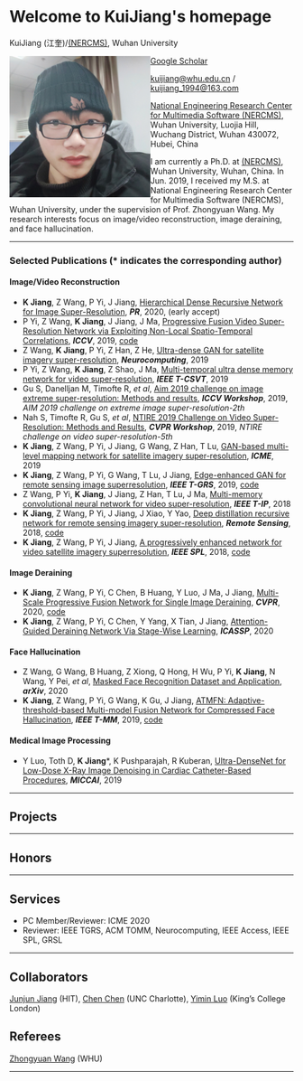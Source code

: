 # Welcome to KuiJiang's homepage

KuiJiang (江奎)/[(NERCMS)](http://en.multimedia.whu.edu.cn/html/Faculties/), Wuhan University

<a href="url"><img src="https://github.com/kuihua/kuijiang.github.io/blob/master/kuijiang1.jpg" align="left" height="250" width="250" ></a>

[Google Scholar](https://scholar.google.com/citations?user=AbOLE9QAAAAJ&hl=zh-CN)

kuijiang@whu.edu.cn / kuijiang_1994@163.com

[National Engineering Research Center for Multimedia Software (NERCMS)](http://en.multimedia.whu.edu.cn/html/Faculties/), Wuhan University, Luojia Hill, Wuchang District, Wuhan 430072, Hubei, China 

I am currently a Ph.D. at [(NERCMS)](http://en.multimedia.whu.edu.cn/html/Faculties/), Wuhan University, Wuhan, China. In Jun. 2019, I received my M.S. at National Engineering Research Center for Multimedia Software (NERCMS), Wuhan University, under the supervision of Prof. Zhongyuan Wang. My research interests focus on image/video reconstruction, image deraining, and face hallucination.
****

### Selected Publications (* indicates the corresponding author)

#### Image/Video Reconstruction
- **K Jiang**, Z Wang, P Yi, J Jiang, [Hierarchical Dense Recursive Network for Image Super-Resolution](https://www.sci-hub.ren/10.1016/j.patcog.2020.107475), _**PR**_, 2020, (early accept)
- P Yi, Z Wang, **K Jiang**, J Jiang, J Ma, [Progressive Fusion Video Super-Resolution Network via Exploiting Non-Local Spatio-Temporal Correlations](https://ieeexplore.ieee.org/document/9009484/), _**ICCV**_, 2019, [code](https://github.com/psychopa4/PFNL)
- Z Wang, **K Jiang**, P Yi, Z Han, Z He, [Ultra-dense GAN for satellite imagery super-resolution](https://www.sciencedirect.com/science/article/abs/pii/S0925231219314602), _**Neurocomputing**_, 2019
- P Yi, Z Wang, **K Jiang**, Z Shao, J Ma, [Multi-temporal ultra dense memory network for video super-resolution](https://ieeexplore.ieee.org/abstract/document/8752034/), _**IEEE T-CSVT**_, 2019
- Gu S, Danelljan M, Timofte R, _et al_, [Aim 2019 challenge on image extreme super-resolution: Methods and results](https://ieeexplore.ieee.org/abstract/document/9022627), _**ICCV Workshop**_, 2019, _AIM 2019 challenge on extreme image super-resolution-2th_
- Nah S, Timofte R, Gu S, _et al_, [NTIRE 2019 Challenge on Video Super-Resolution: Methods and Results](https://ieeexplore.ieee.org/document/9025527), _**CVPR Workshop**_, 2019, _NTIRE challenge on video super-resolution-5th_
- **K Jiang**, Z Wang, P Yi, J Jiang, G Wang, Z Han, T Lu, [GAN-based multi-level mapping network for satellite imagery super-resolution](https://ieeexplore.ieee.org/abstract/document/8784713/), _**ICME**_, 2019
- **K Jiang**, Z Wang, P Yi, G Wang, T Lu, J Jiang, [Edge-enhanced GAN for remote sensing image superresolution](https://ieeexplore.ieee.org/abstract/document/8677274), _**IEEE T-GRS**_, 2019, [code](https://github.com/kuihua/EEGAN)
- Z Wang, P Yi, **K Jiang**, J Jiang, Z Han, T Lu, J Ma, [Multi-memory convolutional neural network for video super-resolution](https://ieeexplore.ieee.org/abstract/document/8579237/), _**IEEE T-IP**_, 2018
- **K Jiang**, Z Wang, P Yi, J Jiang, J Xiao, Y Yao, [Deep distillation recursive network for remote sensing imagery super-resolution](https://www.mdpi.com/2072-4292/10/11/1700), _**Remote Sensing**_, 2018, [code](https://github.com/kuihua/DDRN)
- **K Jiang**, Z Wang, P Yi, J Jiang, [A progressively enhanced network for video satellite imagery superresolution](https://ieeexplore.ieee.org/abstract/document/8466642), _**IEEE SPL**_, 2018, [code](https://github.com/kuihua/PECNN)


#### Image Deraining
- **K Jiang**, Z Wang, P Yi, C Chen, B Huang, Y Luo, J Ma, J Jiang, [Multi-Scale Progressive Fusion Network for Single Image Deraining](https://arxiv.org/abs/2003.10985), _**CVPR**_, 2020, [code](https://github.com/kuihua/MSPFN)
- **K Jiang**, Z Wang, P Yi, C Chen, Y Yang, X Tian, J Jiang, [Attention-Guided Deraining Network Via Stage-Wise Learning](https://ieeexplore.ieee.org/abstract/document/9053754), _**ICASSP**_, 2020

#### Face Hallucination
- Z Wang, G Wang, B Huang, Z Xiong, Q Hong, H Wu, P Yi, **K Jiang**, N Wang, Y Pei, _et al_, [Masked Face Recognition Dataset and Application](https://arxiv.org/abs/2003.09093), _**arXiv**_, 2020
- **K Jiang**, Z Wang, P Yi, G Wang, K Gu, J Jiang, [ATMFN: Adaptive-threshold-based Multi-model Fusion Network for Compressed Face Hallucination](https://ieeexplore.ieee.org/abstract/document/8936424), _**IEEE T-MM**_, 2019, [code](https://github.com/kuihua/ATMFN)

#### Medical Image Processing
- Y Luo, Toth D, **K Jiang***, K Pushparajah, R Kuberan, [Ultra-DenseNet for Low-Dose X-Ray Image Denoising in Cardiac Catheter-Based Procedures](https://link.springer.com/chapter/10.1007/978-3-030-39074-7_4), _**MICCAI**_, 2019
****

## Projects
****

## Honors
****

## Services
- PC Member/Reviewer: ICME 2020
- Reviewer: IEEE TGRS, ACM TOMM, Neurocomputing, IEEE Access, IEEE SPL, GRSL
****

## Collaborators
[Junjun Jiang](https://jiangjunjun.wordpress.com/) (HIT), [Chen Chen](https://ece.uncc.edu/directory/dr-chen-chen-phd) (UNC Charlotte), [Yimin Luo](https://dblp.uni-trier.de/pers/hd/l/Luo:Yimin) (King’s College London)

## Referees
[Zhongyuan Wang](https://dblp.uni-trier.de/pers/hd/w/Wang:Zhongyuan) (WHU)
****
